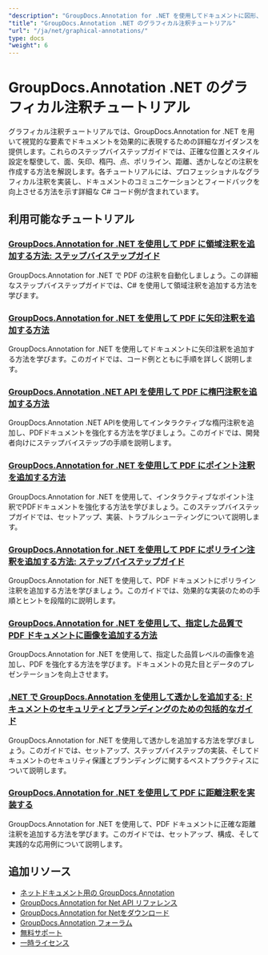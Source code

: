 ```yaml
---
"description": "GroupDocs.Annotation for .NET を使用してドキュメントに図形、矢印、画像、グラフィカル要素を追加するための完全なチュートリアル。"
"title": "GroupDocs.Annotation .NET のグラフィカル注釈チュートリアル"
"url": "/ja/net/graphical-annotations/"
type: docs
"weight": 6
---
```


# GroupDocs.Annotation .NET のグラフィカル注釈チュートリアル

グラフィカル注釈チュートリアルでは、GroupDocs.Annotation for .NET を用いて視覚的な要素でドキュメントを効果的に表現するための詳細なガイダンスを提供します。これらのステップバイステップガイドでは、正確な位置とスタイル設定を駆使して、面、矢印、楕円、点、ポリライン、距離、透かしなどの注釈を作成する方法を解説します。各チュートリアルには、プロフェッショナルなグラフィカル注釈を実装し、ドキュメントのコミュニケーションとフィードバックを向上させる方法を示す詳細な C# コード例が含まれています。

## 利用可能なチュートリアル

### [GroupDocs.Annotation for .NET を使用して PDF に領域注釈を追加する方法: ステップバイステップガイド](./groupdocs-annotation-net-area-pdf/)
GroupDocs.Annotation for .NET で PDF の注釈を自動化しましょう。この詳細なステップバイステップガイドでは、C# を使用して領域注釈を追加する方法を学びます。

### [GroupDocs.Annotation for .NET を使用して PDF に矢印注釈を追加する方法](./add-arrow-annotations-groupdocs-annotation-dotnet/)
GroupDocs.Annotation for .NET を使用してドキュメントに矢印注釈を追加する方法を学びます。このガイドでは、コード例とともに手順を詳しく説明します。

### [GroupDocs.Annotation .NET API を使用して PDF に楕円注釈を追加する方法](./add-ellipse-annotation-groupdocs-annotation-dotnet/)
GroupDocs.Annotation .NET APIを使用してインタラクティブな楕円注釈を追加し、PDFドキュメントを強化する方法を学びましょう。このガイドでは、開発者向けにステップバイステップの手順を説明します。

### [GroupDocs.Annotation for .NET を使用して PDF にポイント注釈を追加する方法](./groupdocs-annotation-net-point-annotations-pdf/)
GroupDocs.Annotation for .NET を使用して、インタラクティブなポイント注釈でPDFドキュメントを強化する方法を学びましょう。このステップバイステップガイドでは、セットアップ、実装、トラブルシューティングについて説明します。

### [GroupDocs.Annotation for .NET を使用して PDF にポリライン注釈を追加する方法: ステップバイステップガイド](./polyline-annotation-groupdocs-net-guide/)
GroupDocs.Annotation for .NET を使用して、PDF ドキュメントにポリライン注釈を追加する方法を学びましょう。このガイドでは、効果的な実装のための手順とヒントを段階的に説明します。

### [GroupDocs.Annotation for .NET を使用して、指定した品質で PDF ドキュメントに画像を追加する方法](./add-image-pdf-quality-groupdocs-annotation-net/)
GroupDocs.Annotation for .NET を使用して、指定した品質レベルの画像を追加し、PDF を強化する方法を学びます。ドキュメントの見た目とデータのプレゼンテーションを向上させます。

### [.NET で GroupDocs.Annotation を使用して透かしを追加する: ドキュメントのセキュリティとブランディングのための包括的なガイド](./add-watermark-groupdocs-annotation-net-guide/)
GroupDocs.Annotation for .NET を使用して透かしを追加する方法を学びましょう。このガイドでは、セットアップ、ステップバイステップの実装、そしてドキュメントのセキュリティ保護とブランディングに関するベストプラクティスについて説明します。

### [GroupDocs.Annotation for .NET を使用して PDF に距離注釈を実装する](./implement-distance-annotations-pdfs-groupdocs-dotnet/)
GroupDocs.Annotation for .NET を使用して、PDF ドキュメントに正確な距離注釈を追加する方法を学びます。このガイドでは、セットアップ、構成、そして実践的な応用例について説明します。

## 追加リソース

- [ネットドキュメント用の GroupDocs.Annotation](https://docs.groupdocs.com/annotation/net/)
- [GroupDocs.Annotation for Net API リファレンス](https://reference.groupdocs.com/annotation/net/)
- [GroupDocs.Annotation for Netをダウンロード](https://releases.groupdocs.com/annotation/net/)
- [GroupDocs.Annotation フォーラム](https://forum.groupdocs.com/c/annotation)
- [無料サポート](https://forum.groupdocs.com/)
- [一時ライセンス](https://purchase.groupdocs.com/temporary-license/)